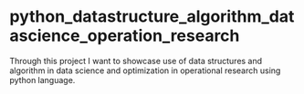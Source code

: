 # python_datastructure_algorithm_datascience_operation_research
Through this project I want to showcase use of data structures and algorithm in data science and optimization in operational research using python language.
